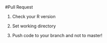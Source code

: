 #Pull Request

1) Check your R version

2) Set working directory

3) Push code to your branch and not to master!
